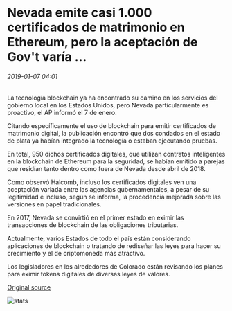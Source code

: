 # Nevada emite casi 1.000 certificados de matrimonio en Ethereum, pero la aceptación de Gov't varía ...

###### 2019-01-07 04:01

La tecnología blockchain ya ha encontrado su camino en los servicios del gobierno local en los Estados Unidos, pero Nevada particularmente es proactivo, el AP informó el 7 de enero.

Citando específicamente el uso de blockchain para emitir certificados de matrimonio digital, la publicación encontró que dos condados en el estado de plata ya habían integrado la tecnología o estaban ejecutando pruebas.

En total, 950 dichos certificados digitales, que utilizan contratos inteligentes en la blockchain de Ethereum para la seguridad, se habían emitido a parejas que residían tanto dentro como fuera de Nevada desde abril de 2018.

Como observó Halcomb, incluso los certificados digitales ven una aceptación variada entre las agencias gubernamentales, a pesar de su legitimidad e incluso, según se informa, la procedencia mejorada sobre las versiones en papel tradicionales.

En 2017, Nevada se convirtió en el primer estado en eximir las transacciones de blockchain de las obligaciones tributarias.

Actualmente, varios Estados de todo el país están considerando aplicaciones de blockchain o tratando de rediseñar las leyes para hacer su crecimiento y el de criptomoneda más atractivo.

Los legisladores en los alrededores de Colorado están revisando los planes para eximir tokens digitales de diversas leyes de valores.

[Original source](https://cointelegraph.com/news/nevada-issues-almost-1-000-marriage-certificates-on-ethereum-but-govt-acceptance-varies)

![stats](https://c.statcounter.com/11760860/0/a89fa40b/1/ "stats")